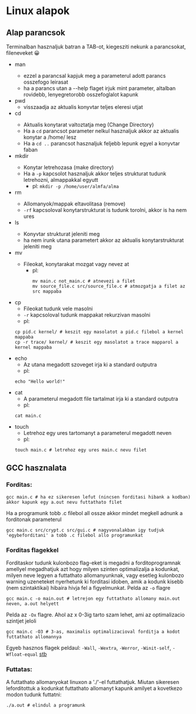 # Linux alapok
## Alap parancsok

Terminalban hasznaljuk batran a TAB-ot, kiegesziti nekunk a parancsokat, fileneveket 😀

* man <parancs>
    * ezzel a parancsal kapjuk meg a parameterul adott parancs osszefogo leirasat
    * ha a parancs utan a --help flaget irjuk mint parameter, altalban rovidebb, lenyegretorobb osszefoglalot kapunk
* pwd
    * visszaadja az aktualis konyvtar teljes eleresi utjat
* cd <path>
    * Aktualis konytarat valtoztatja meg (Change Directory)
    * Ha a ```cd``` parancsot parameter nelkul hasznaljuk akkor az aktualis konytar a /home/<username> lesz
    * Ha a ```cd ..``` parancsot hasznaljuk feljebb lepunk egyel a konyvtar faban
* mkdir <konyvtarnev>
    * Konytar letrehozasa (make directory)
    * Ha a ```-p``` kapcsolot hasznaljuk akkor teljes strukturat tudunk letrehozni, almappakkal egyutt
      * pl: ```mkdir -p /home/user/almfa/alma```
* rm <path>
    * Allomanyok/mappak eltavolitasa (remove)
    * ```-rf``` kapcsoloval konytarstrukturat is tudunk torolni, akkor is ha nem ures
* ls <path>
    * Konyvtar strukturat jeleniti meg
    * ha nem irunk utana parametert akkor az aktualis konytarstrukturat jeleniti meg
* mv <path>
    * Fileokat, konytarakat mozgat vagy nevez at
      * pl:
        ```
        mv main.c not_main.c # atnevezi a filet
        mv source_file.c src/source_file.c # atmozgatja a filet az src mappaba
        ```
* cp
    * Fileokat tudunk vele masolni
    * ```-r``` kapcsoloval tudunk mappakat rekurzivan masolni
    * pl:
    ```
    cp pid.c kernel/ # keszit egy masolatot a pid.c filebol a kernel mappaba
    cp -r trace/ kernel/ # keszit egy masolatot a trace mapparol a kernel mappaba
    ```
* echo
    * Az utana megadott szoveget irja ki a standard outputra
    * pl:
    ```
    echo "Hello world!"
    ```
* cat 
    * A parameterul megadott file tartalmat irja ki a standard outputra
    * pl:
    ```
    cat main.c
    ```
* touch
    * Letrehoz egy ures tartomanyt a parameterul megadott neven
    * pl:
    ```
    touch main.c # letrehoz egy ures main.c nevu filet
    ```

## GCC hasznalata
### Forditas:
```
gcc main.c # ha ez sikeresen lefut (nincsen forditasi hibank a kodban) akkor kapunk egy a.out nevu futtathato filet
```
Ha a programunk tobb .c filebol all ossze akkor mindet megkell adnunk a forditonak parameterul
```
gcc main.c src/crypt.c src/gui.c # nagyvonalakban igy tudjuk 'egybeforditani' a tobb .c filebol allo programunkat
```
### Forditas flagekkel
Forditaskor tudunk kulonbozo flag-eket is megadni a forditoprogramnak amellyel megadhatjuk azt hogy milyen szinten optimalizalja a kodunkat, milyen neve legyen a futtathato allomanyunknak, vagy esetleg kulonbozo warning uzeneteket nyerhetunk ki forditasi idoben, amik a kodunk kisebb (nem szintaktikai) hibaira hivja fel a figyelmunkat.
Pelda az ```-o``` flagre
```
gcc main.c -o main.out # letrejon egy futtathato allomany main.out neven, a.out helyett
```
Pelda az ```-Ox``` flagre. Ahol az x 0-3ig tarto szam lehet, ami az optimalizacio szintjet jeloli
```
gcc main.c -O3 # 3-as, maximalis optimalizacioval forditja a kodot futtathato allomannya
```
Egyeb hasznos flagek peldaul: ```-Wall```, ```-Wextra```, ```-Werror```, ```-Winit-self```, ```-Wfloat-equal``` [stb](https://stackoverflow.com/questions/3375697/useful-gcc-flags-for-c)
### Futtatas:
A futtathato allomanyokat linuxon a './'-el futtathatjuk. Miutan sikeresen leforditottuk a kodunkat futtathato allomanyt kapunk amilyet a kovetkezo modon tudunk futtatni:
```
./a.out # elindul a programunk
```
